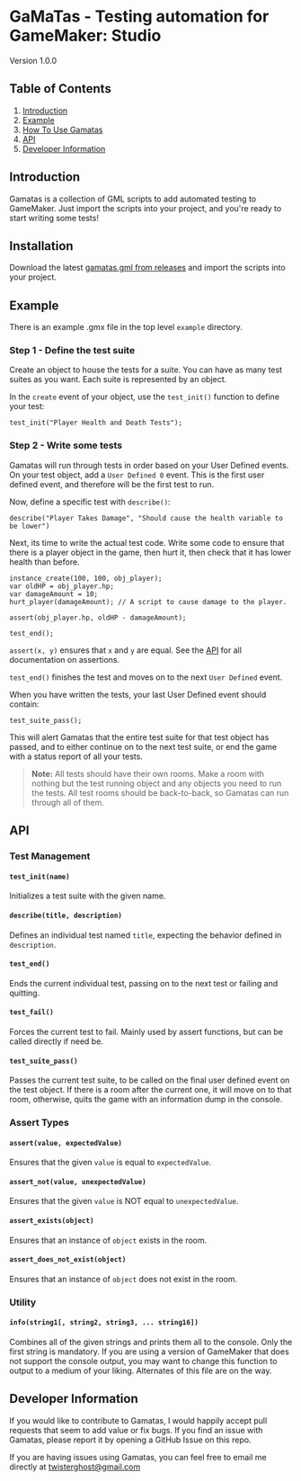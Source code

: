 GaMaTas - Testing automation for GameMaker: Studio
=======

Version 1.0.0

## Table of Contents
1. [Introduction](#introduction)
2. [Example](#example)
3. [How To Use Gamatas](#how-to-use-gamatas)
4. [API](#api)
5. [Developer Information](#developer-information)


## Introduction

Gamatas is a collection of GML scripts to add automated testing to GameMaker.
Just import the scripts into your project, and you're ready to start writing some tests!

## Installation

Download the latest [gamatas.gml from releases](/releases) and import the scripts
into your project.

## Example

There is an example .gmx file in the top level `example` directory.

### Step 1 - Define the test suite

Create an object to house the tests for a suite. You can have as many test
suites as you want. Each suite is represented by an object.

In the `create` event of your object, use the `test_init()` function to define
your test:

```GML
test_init("Player Health and Death Tests");
```

### Step 2 - Write some tests

Gamatas will run through tests in order based on your User Defined events. On
your test object, add a `User Defined 0` event. This is the first user defined
event, and therefore will be the first test to run.

Now, define a specific test with `describe()`:

```GML
describe("Player Takes Damage", "Should cause the health variable to be lower")
```
Next, its time to write the actual test code. Write some code to ensure that
there is a player object in the game, then hurt it, then check that it has
lower health than before.

```GML
instance_create(100, 100, obj_player);
var oldHP = obj_player.hp;
var damageAmount = 10;
hurt_player(damageAmount); // A script to cause damage to the player.

assert(obj_player.hp, oldHP - damageAmount);

test_end();
```

`assert(x, y)` ensures that `x` and `y` are equal. See the [API](#api) for all
documentation on assertions.

`test_end()` finishes the test and moves on to the next `User Defined` event.

When you have written the tests, your last User Defined event should contain:

```GML
test_suite_pass();
```

This will alert Gamatas that the entire test suite for that test object has
passed, and to either continue on to the next test suite, or end the game with
a status report of all your tests.

> **Note:** All tests should have their own rooms. Make a room with nothing but the
> test running object and any objects you need to run the tests. All test rooms
> should be back-to-back, so Gamatas can run through all of them.

## API

### Test Management

#### `test_init(name)`

Initializes a test suite with the given name.

#### `describe(title, description)`

Defines an individual test named `title`, expecting the behavior defined in
`description`.

#### `test_end()`

Ends the current individual test, passing on to the next test or failing and
quitting.

#### `test_fail()`

Forces the current test to fail. Mainly used by assert functions, but can be
called directly if need be.

#### `test_suite_pass()`

Passes the current test suite, to be called on the final user defined event on 
the test object. If there is a room after the current one, it will move on to
that room, otherwise, quits the game with an information dump in the console.

### Assert Types

#### `assert(value, expectedValue)`

Ensures that the given `value` is equal to `expectedValue`.

#### `assert_not(value, unexpectedValue)`

Ensures that the given `value` is NOT equal to `unexpectedValue`.

#### `assert_exists(object)`

Ensures that an instance of `object` exists in the room.

#### `assert_does_not_exist(object)`

Ensures that an instance of `object` does not exist in the room.

### Utility

#### `info(string1[, string2, string3, ... string16])`

Combines all of the given strings and prints them all to the console. Only the
first string is mandatory. If you are using a version of GameMaker that does not
support the console output, you may want to change this function to output to a
medium of your liking. Alternates of this file are on the way.

## Developer Information

If you would like to contribute to Gamatas, I would happily accept pull
requests that seem to add value or fix bugs. If you find an issue with Gamatas,
please report it by opening a GitHub Issue on this repo.

If you are having issues using Gamatas, you can feel free to email me directly
at twisterghost@gmail.com
